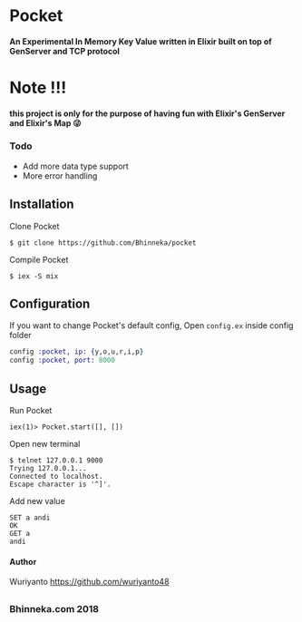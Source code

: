 # Pocket

#### An Experimental In Memory Key Value written in Elixir built on top of GenServer and TCP protocol

# Note !!!
#### this project is only for the purpose of having fun with Elixir's GenServer and Elixir's Map :stuck_out_tongue_winking_eye:

### Todo
- Add more data type support
- More error handling

## Installation

Clone Pocket

```shell
$ git clone https://github.com/Bhinneka/pocket
```

Compile Pocket
```shell
$ iex -S mix
```

## Configuration

If you want to change Pocket's default config, Open `config.ex` inside config folder

```elixir
config :pocket, ip: {y,o,u,r,i,p}
config :pocket, port: 8000
```

## Usage
Run Pocket
```shell
iex(1)> Pocket.start([], [])
```

Open new terminal
```
$ telnet 127.0.0.1 9000
Trying 127.0.0.1...
Connected to localhost.
Escape character is '^]'.
```

Add new value
```shell
SET a andi
OK
GET a
andi
```


#### Author
Wuriyanto https://github.com/wuriyanto48

##

### Bhinneka.com 2018